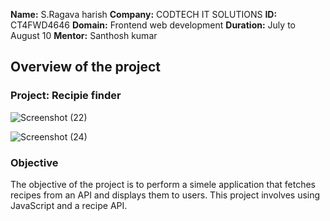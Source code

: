 **Name:** S.Ragava harish
**Company:** CODTECH IT SOLUTIONS
**ID:** CT4FWD4646
**Domain:** Frontend web development
**Duration:** July to August 10
**Mentor:** Santhosh kumar

## Overview of the project

### Project: Recipie finder
![Screenshot (22)](https://github.com/user-attachments/assets/92743354-581c-4d7a-8851-9737e6436227)

![Screenshot (24)](https://github.com/user-attachments/assets/a08fed67-2ae4-4819-8a6f-f359533a8cc8)
### Objective

The objective of the project is to perform a simele application that fetches recipes from an API and displays them to users. This project involves using JavaScript and a recipe API.

